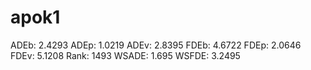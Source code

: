 # apok1

ADEb: 2.4293
ADEp: 1.0219
ADEv: 2.8395
FDEb: 4.6722
FDEp: 2.0646
FDEv: 5.1208
Rank: 1493
WSADE: 1.695
WSFDE: 3.2495